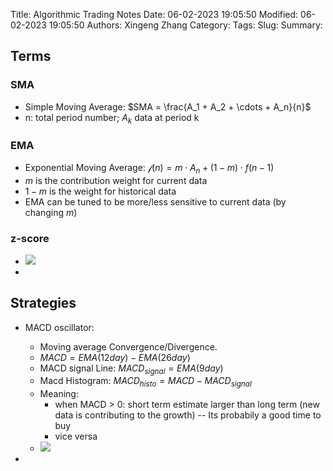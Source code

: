 Title: Algorithmic Trading Notes
Date: 06-02-2023 19:05:50
Modified: 06-02-2023 19:05:50
Authors: Xingeng Zhang
Category:
Tags:
Slug:
Summary:

## Terms
### SMA
- Simple Moving Average: $SMA = \frac{A_1 + A_2 + \cdots + A_n}{n}$
- n: total period number; $A_k$ data at period k
### EMA
- Exponential Moving Average: $\mathcal{f}(n) = m \cdot A_n + (1-m)\cdot f(n-1)$
- $m$ is the contribution weight for current data
- $1-m$ is the weight for historical data
- EMA can be tuned to be more/less sensitive to current data (by changing $m$)

### z-score
- ![](images/z_score_example.png)
- 

## Strategies
- MACD oscillator:
  - Moving average Convergence/Divergence.
  - $MACD = EMA(12 day) - EMA(26 day)$
  - MACD signal Line: $MACD_{signal} = EMA(9 day)$
  - Macd Histogram: $MACD_{histo} = MACD - MACD_{signal}$
  - Meaning: 
    - when MACD > 0: short term estimate larger than long term (new data is contributing to the growth) -- Its probabily a good time to buy
    - vice versa
  - ![](images/MACD_Example.png)

- 